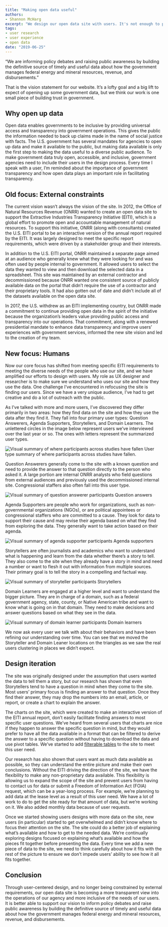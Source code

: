```yaml
---
title: "Making open data useful"
authors:
- Shannon McHarg
excerpt: "We design our open data site with users. It's not enough to publish the data; our goal is publish the right data, in the right way, to make it as useful as possible."
tags:
- user research
- user experience
- open data
date: "2019-06-25"
---
```


“We are informing policy debates and raising public awareness by building the definitive source of timely and useful data about how the government manages federal energy and mineral resources, revenue, and disbursements.”

That is the vision statement for our website. It’s a lofty goal and a big lift to expect of opening up some government data, but we think our work is one small piece of building trust in government.

## Why open up data
Open data enables governments to be inclusive by providing universal access and transparency into government operations. This gives the public the information needed to back up claims made in the name of social justice with facts. The U.S. government has several mandates for agencies to open up data and make it available to the public, but making data available is only the first step to making the data useful to a diverse public audience. To make government data truly open, accessible, and inclusive, government agencies need to include their users in the design process. Every time I speak with a user, I’m reminded about the importance of government transparency and how open data plays an important role in facilitating transparency.

## Old focus: External constraints
The current vision wasn’t always the vision of the site. In 2012, the Office of Natural Resources Revenue (ONRR) wanted to create an open data site to support the Extractive Industries Transparency Initiative (EITI), which is a global effort to promote open and accountable management of natural resources. To support this initiative, ONRR (along with consultants) created the U.S. EITI portal to be an interactive version of the annual report required by the EITI. It was largely designed to meet the specific report requirements, which were driven by a stakeholder group and their interests.

In addition to the U.S. EITI portal, ONRR maintained a separate page aimed at an audience who generally knew what they were looking for and was often used by people internal to government. It allowed users to select the data they wanted to view and then download the selected data in a spreadsheet. This site was maintained by an external contractor and decommissioned because ONRR wanted one consistent source of publicly available data on the portal that didn’t require the use of a contractor and their proprietary tools. It had also gotten out of date and didn’t include all of the datasets available on the open data site.

In 2017, the U.S. withdrew as an EITI implementing country, but ONRR made a commitment to continue providing open data in the spirit of the initiative because the organization’s leaders value providing public access and transparency into our operations. That commitment, along with a renewed presidential mandate to enhance data transparency and improve users’ experiences with government services, informed the new site vision and led to the creation of my team.  

## New focus: Humans
Now our core focus has shifted from meeting specific EITI requirements to meeting the diverse needs of the people who use our site, and we have amplified our efforts to design with users. My role as UX designer and researcher is to make sure we understand who uses our site and how they use the data. One challenge I’ve encountered in refocusing the site is finding our users. Since we have a very unique audience, I’ve had to get creative and do a lot of outreach with the public.

As I’ve talked with more and more users, I’ve discovered they differ primarily in two areas: how they find data on the site and how they use the data after they find it. They fall into four primary user types: Question Answerers, Agenda Supporters, Storytellers, and Domain Learners. The unlettered circles in the image below represent users we’ve interviewed over the last year or so. The ones with letters represent the summarized user types.

![Visual summary of where participants across studies have fallen](./AllUsers.PNG)
User type summary of where participants across studies have fallen.

Question Answerers generally come to the site with a known question and need to provide the answer to that question directly to the person who asked it. A large portion are internal ONRR analysts who field questions from external audiences and previously used the decommissioned internal site. Congressional staffers also often fall into this user type.

![Visual summary of question answerer participants](./QuestionAnswerers.PNG)
Question answers

Agenda Supporters are people who work for organizations, such as non-governmental organizations (NGOs), or are political appointees or congressional staffers who are committed to a cause. They look for data to support their cause and may revise their agenda based on what they find from exploring the data. They generally want to take action based on their agenda.

![Visual summary of agenda supporter participants](./AgendaSupporters.PNG)
Agenda supporters

Storytellers are often journalists and academics who want to understand what is happening and learn from the data whether there’s a story to tell. They also come to the site when they already have a story in mind and need a number or want to flesh it out with information from multiple sources. Their primary goal is to tell the story in a compelling and factual way.

![Visual summary of storyteller participants](./Storytellers.PNG)
Storytellers

Domain Learners are engaged at a higher level and want to understand the bigger picture. They are in charge of a domain, such as a federal government agency, state, county, or Native American tribe and want to know what is going on in that domain. They need to make decisions and answer questions based on what they see in the data.

![Visual summary of domain learner participants](./DomainLearners.PNG)
Domain learners

We now ask every user we talk with about their behaviors and have been refining our understanding over time. You can see that we moved the Storyteller and Domain Leaner locations on the triangles as we saw the real users clustering in places we didn’t expect.

## Design iteration
The site was originally designed under the assumption that users wanted the data to tell them a story, but our research has shown that even Storytellers tend to have a question in mind when they come to the site. Most users’ primary focus is finding an answer to that question. Once they find their answer, they may drop the numbers into an email, article, or report, or create a chart to explain the answer.

The charts on the site, which were created to make an interactive version of the EITI annual report, don’t easily facilitate finding answers to most specific user questions. We’ve heard from several users that charts are nice if they happen to answer the specific question in mind, but they would prefer to have all the data available in a format that can be filtered to derive the answer to a specific question without having to download the data and use pivot tables. We’ve started to add [filterable tables](https://revenuedata.doi.gov/explore/revenue/) to the site to meet this user need.

Our research has also shown that users want as much data available as possible, so they can understand the entire picture and make their own conclusions. Without the EITI driving the direction of the site, we have the flexibility to make any non-proprietary data available. This flexibility is allowing us to expand the scope of the site and prevent users from having to contact us for data or submit a Freedom of Information Act (FOIA) request, which can be a year-long process. For example, we’re planning to add data at the lease level as a result of this user need. We have a lot of work to do to get the site ready for that amount of data, but we’re working on it. We also added monthly data because of user requests.

Once we started showing users designs with more data on the site, new users (in particular) started to get overwhelmed and didn’t know where to focus their attention on the site. The site could do a better  job of explaining what’s available and how to get to the needed data. We’re continually exploring designs focused on explaining what’s available and how the pieces fit together before presenting the data. Every time we add a new piece of data to the site, we need to think carefully about how it fits with the rest of the picture to ensure we don’t impede users’ ability to see how it all fits together.

## Conclusion
Through user-centered design, and no longer being constrained by external requirements, our open data site is becoming a more transparent view into the operations of our agency and more inclusive of the needs of our users. It is better able to support our vision to inform policy debates and raise public awareness by building the definitive source of timely and useful data about how the government manages federal energy and mineral resources, revenue, and disbursements.
